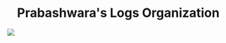 <h1 align="center">Prabashwara's Logs Organization</h1>
<img src="https://user-images.githubusercontent.com/3369400/133268513-5bfe2f93-4402-42c9-a403-81c9e86934b6.jpeg">
